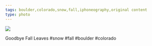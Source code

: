 ```yaml
---
tags: boulder,colorado,snow,fall,iphoneography,original content
type: photo
---
```

<img src="http://24.media.tumblr.com/tumblr_mcgeqhrgGs1rdkc0do1_1280.jpg" />

Goodbye Fall Leaves #snow #fall #boulder #colorado 
